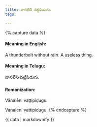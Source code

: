 ```yaml
---
title: వానలేని వట్టిపిడుగు.
tags:

---
```


{% capture data %}
#### Meaning in English:
A thunderbolt without rain.
A useless thing.

#### Meaning in Telugu:
వానలేని వట్టిపిడుగు.

#### Romanization:
Vānalēni vaṭṭipiḍugu.

Vanaleni vattipidugu.
{% endcapture %}

{{ data | markdownify }}

